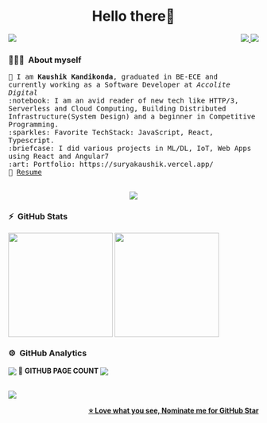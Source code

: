 <h1 align="center">Hello there👋 </h1>

<p align="right">
    <a> <img align="left" src="https://komarev.com/ghpvc/?username=suryakaushik&label=Profile%20views&color=0e75b6&style=flat" /> </a>
    <a href="https://www.linkedin.com/surya-kaushik/">
        <img src="https://img.shields.io/badge/-Surya%20Kaushik-blue?style=flat-square&logo=Linkedin&logoColor=white"/>
    </a>
    <a href="mailto:klsskaushik718@gmail.com">
        <img src="https://img.shields.io/badge/-klsskaushik718@gmail.com-c14438?style=flat-square&logo=Gmail&logoColor=white"/>
    </a>
</p>

<!--ABOUT ME CODE-->
### 👨🏻‍💻 &nbsp;**About myself**<br>
<samp>
🌱 I am <b>Kaushik Kandikonda</b>, graduated in BE-ECE and currently working as a Software Developer at <i>Accolite Digital</i><br>
:notebook: I am an avid reader of new tech like HTTP/3, Serverless and Cloud Computing, Building Distributed Infrastructure(System Design) and a beginner in Competitive Programming.<br>
:sparkles: Favorite TechStack: JavaScript, React, Typescript. <br>
:briefcase: I did various projects in ML/DL, IoT, Web Apps using React and Angular7<br>
:art: Portfolio: https://suryakaushik.vercel.app/<br>
📝 <a href="https://drive.google.com/file/d/1RH3smHEAM59p6gCJ1A4s8y0oDe5JRB-b/view?usp=sharing">Resume</a> <br>
</samp>

<br>
<p align="center"> <a href="https://github.com/ryo-ma/github-profile-trophy"><img src="https://github-profile-trophy.vercel.app/?username=suryakaushik" /></a> </p>

<!-- https://github.com/anuraghazra/github-readme-stats -->
### :zap:  &nbsp;GitHub Stats
 <!--  TOP LANGUAGES STATISTICS & GITHUB STATS -->
<img align="center" height="210" src="https://github-readme-stats.vercel.app/api/top-langs/?username=suryakaushik&theme=graywhite&hide=css,tsql&layout=compact&include_all_commits=true&count_private=true&show_icons=true" /> <img align="center" height="210" src="https://github-readme-stats.vercel.app/api/?username=suryakaushik&langs_count=8&theme=graywhite" /> 

<!--  CONTRIBUTION AND STREAK BLOCK, PROFILE VIEWS -->
### ⚙️ &nbsp;GitHub Analytics
<img align="center" src="https://github-readme-streak-stats.herokuapp.com/?user=suryakaushik&currStreakNum=2FD3EB&fire=pink&sideLabels=F00&theme=nightowl&align=center"/> <a>📶 <b>GITHUB PAGE COUNT<b></a> <a><img align="center" src="https://profile-counter.glitch.me/suryakaushik/count.svg?align=center"/> </a>
    
<br>  
        
<!-- ACTIVITY GRAPH TRACKER -->
<a>
    <img src="https://activity-graph.herokuapp.com/graph?username=suryakaushik&theme=react-dark&align=center"/>
</a>

<!--NOMINATION FOR STAR GIT LINK CODE-->
<p align="right"><a href="https://stars.github.com/nominate/">⭐ Love what you see, Nominate me for GitHub Star</a></p>
<!-- ![My github stats](https://github-readme-stats.vercel.app/api?username=suryakaushik&show_icons=true&title_color=fff&icon_color=79ff97&text_color=9f9f9f&bg_color=151515&count_private=true&width=40%&align=left)
<center><img src="https://logimp.files.wordpress.com/2019/01/viral-p-1.gif?w=736&zoom=2" align="right" width="30%"></center>
 -->
